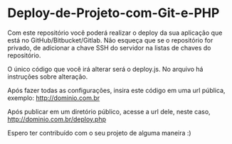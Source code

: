 # Deploy-de-Projeto-com-Git-e-PHP
Com este repositório você poderá realizar o deploy da sua aplicação que está no GitHub/Bitbucket/Gitlab. Não esqueça que se o repositório for privado, de adicionar a chave SSH do servidor na listas de chaves do repositório. 

O único código que você irá alterar será o deploy.js. No arquivo há instruções sobre alteração. 

Após fazer todas as configurações, insira este código em uma url pública, exemplo: http://dominio.com.br

Após publicar em um diretório público, acesse a url dele, neste caso, http://dominio.com.br/deploy.php

Espero ter contribuído com o seu projeto de alguma maneira :) 
